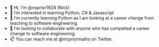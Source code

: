 - 👋 Hi, I’m @nsprior1628 (Nick)
- 👀 I’m interested in learning Python, C# & Javascript
- 🌱 I’m currently learning Python as I am looking at a career change from teaching to software engineering.
- 💞️ I’m looking to collaborate with anyone who has completed a career change to software engineering.
- 📫 You can reach me at @mrpriormaths on Twitter.

<!---
nsprior1628/nsprior1628 is a ✨ special ✨ repository because its `README.md` (this file) appears on your GitHub profile.
You can click the Preview link to take a look at your changes.
--->
